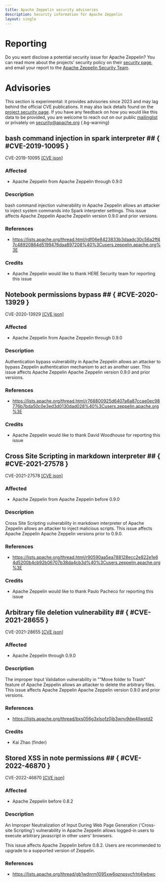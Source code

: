 ```yaml
---
title: Apache Zeppelin security advisories
description: Security information for Apache Zeppelin
layout: single
---
```


# Reporting

Do you want disclose a potential security issue for Apache Zeppelin? You can read more about the projects' security policy on their [security page](https://zeppelin.apache.org/security.html), and email your report to the [Apache Zeppelin Security Team](mailto:security@zeppelin.apache.org).

# Advisories

This section is experimental: it provides advisories since 2023 and may lag behind the official CVE publications. It may also lack details found on the [project security page](https://zeppelin.apache.org/security.html). If you have any feedback on how you would like this data to be provided, you are welcome to reach out on our public [mailinglist](/mailinglist) or privately on [security@apache.org](mailto:security@apache.org)
{.bg-warning}

## bash command injection in spark interpreter ## { #CVE-2019-10095 }

CVE-2019-10095 [\[CVE json\]](./CVE-2019-10095.cve.json)

### Affected

* Apache Zeppelin from Apache Zeppelin through 0.9.0


### Description

bash command injection vulnerability in Apache Zeppelin allows an attacker to inject system commands into Spark interpreter settings.  This issue affects Apache Zeppelin Apache Zeppelin version 0.9.0 and prior versions.

### References
* https://lists.apache.org/thread.html/rdf06e8423833b3daadc30c56a2ff47c48920864d5199476daa897208%40%3Cusers.zeppelin.apache.org%3E


### Credits
* Apache Zeppelin would like to thank HERE Security team for reporting this issue 


## Notebook permissions bypass ## { #CVE-2020-13929 }

CVE-2020-13929 [\[CVE json\]](./CVE-2020-13929.cve.json)

### Affected

* Apache Zeppelin from Apache Zeppelin through 0.9.0


### Description

Authentication bypass vulnerability in Apache Zeppelin allows an attacker to bypass Zeppelin authentication mechanism to act as another user.  This issue affects Apache Zeppelin Apache Zeppelin version 0.9.0 and prior versions.

### References
* https://lists.apache.org/thread.html/r768800925d6407a6a87ccae0ec98776b7bda50c0e3ed3d0130dad028%40%3Cusers.zeppelin.apache.org%3E


### Credits
* Apache Zeppelin would like to thank David Woodhouse for reporting this issue 


## Cross Site Scripting in markdown interpreter ## { #CVE-2021-27578 }

CVE-2021-27578 [\[CVE json\]](./CVE-2021-27578.cve.json)

### Affected

* Apache Zeppelin from Apache Zeppelin before 0.9.0


### Description

Cross Site Scripting vulnerability in markdown interpreter of Apache Zeppelin allows an attacker to inject malicious scripts.  This issue affects Apache Zeppelin Apache Zeppelin versions prior to 0.9.0.

### References
* https://lists.apache.org/thread.html/r90590aa5ea788128ecc2e822e1e64d5200b4cb92b06707b38da4cb3d%40%3Cusers.zeppelin.apache.org%3E


### Credits
* Apache Zeppelin would like to thank Paulo Pacheco for reporting this issue 


## Arbitrary file deletion vulnerability ## { #CVE-2021-28655 }

CVE-2021-28655 [\[CVE json\]](./CVE-2021-28655.cve.json)

### Affected

* Apache Zeppelin through 0.9.0


### Description

The improper Input Validation vulnerability in "”Move folder to Trash” feature of Apache Zeppelin allows an attacker to delete the arbitrary files.  This issue affects Apache Zeppelin Apache Zeppelin version 0.9.0 and prior versions.

### References
* https://lists.apache.org/thread/bxs056g3xlsofz0jb3wny9dw4llwptd2


### Credits
* Kai Zhao (finder)


## Stored XSS in note permissions ## { #CVE-2022-46870 }

CVE-2022-46870 [\[CVE json\]](./CVE-2022-46870.cve.json)

### Affected

* Apache Zeppelin before 0.8.2


### Description

An Improper Neutralization of Input During Web Page Generation ('Cross-site Scripting') vulnerability in Apache Zeppelin allows logged-in users to execute arbitrary javascript in other users' browsers.<br><p>This issue affects Apache Zeppelin before 0.8.2. Users are recommended to upgrade to a supported version of Zeppelin.<br></p>

### References
* https://lists.apache.org/thread/gb1wdnrm1095xw6qznpsycfrht4lwbwc
